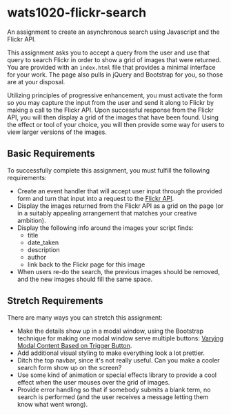 # wats1020-flickr-search
An assignment to create an asynchronous search using Javascript and the Flickr API.

This assignment asks you to accept a query from the user and use that query to
search Flickr in order to show a grid of images that were returned. You are
provided with an `index.html` file that provides a minimal interface for your
work. The page also pulls in jQuery and Bootstrap for you, so those are at your
disposal.

Utilizing principles of progressive enhancement, you must activate the form so
you may capture the input from the user and send it along to Flickr by making
a call to the Flickr API. Upon successful response from the Flickr API, you will
then display a grid of the images that have been found. Using the effect or
tool of your choice, you will then provide some way for users to view larger
versions of the images.

## Basic Requirements

To successfully complete this assignment, you must fulfill the following requirements:

* Create an event handler that will accept user input through the provided form and turn that input into a request to the [Flickr API](https://www.flickr.com/services/api/).
* Display the images returned from the Flickr API as a grid on the page (or in a suitably appealing arrangement that matches your creative ambition).
* Display the following info around the images your script finds:
    * title
    * date_taken
    * description
    * author
    * link back to the Flickr page for this image
* When users re-do the search, the previous images should be removed, and the new images should fill the same space.

## Stretch Requirements

There are many ways you can stretch this assignment:

* Make the details show up in a modal window, using the Bootstrap technique for making one modal window serve multiple buttons: [Varying Modal Content Based on Trigger Button](http://getbootstrap.com/javascript/#modals-related-target).
* Add additional visual styling to make everything look a lot prettier.
* Ditch the top navbar, since it's not really useful. Can you make a cooler search form show up on the screen?
* Use some kind of animation or special effects library to provide a cool effect when the user mouses over the grid of images.
* Provide error handling so that if somebody submits a blank term, no search is performed (and the user receives a message letting them know what went wrong).
